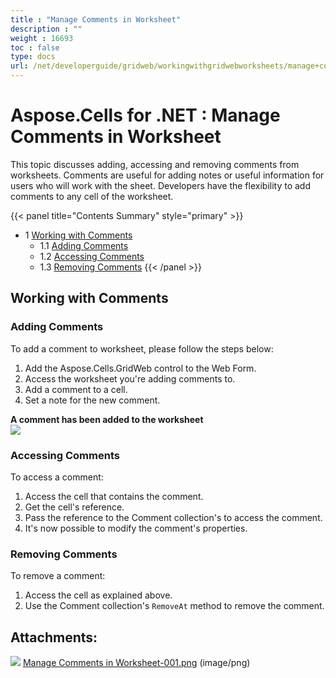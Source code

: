 ```yaml
---
title : "Manage Comments in Worksheet" 
description : "" 
weight : 16693 
toc : false
type: docs
url: /net/developerguide/gridweb/workingwithgridwebworksheets/manage+comments+in+worksheet/
---
```


# Aspose.Cells for .NET : Manage Comments in Worksheet


This topic discusses adding, accessing and removing comments from worksheets. Comments are useful for adding notes or useful information for users who will work with the sheet. Developers have the flexibility to add comments to any cell of the worksheet.

{{< panel title="Contents Summary" style="primary" >}}
*   1 [Working with Comments](#working-with-comments)
    *   1.1 [Adding Comments](#adding-comments)
    *   1.2 [Accessing Comments](#accessing-comments)
    *   1.3 [Removing Comments](#removing-comments)
{{< /panel >}}
 

## Working with Comments

### Adding Comments

To add a comment to worksheet, please follow the steps below:

1.  Add the Aspose.Cells.GridWeb control to the Web Form.
2.  Access the worksheet you're adding comments to.
3.  Add a comment to a cell.
4.  Set a note for the new comment.

**A comment has been added to the worksheet**  
![](https://docs2.aspose.com/cells/net/attachments/5013775/5115390.png)

### Accessing Comments

To access a comment:

1.  Access the cell that contains the comment.
2.  Get the cell's reference.
3.  Pass the reference to the Comment collection's to access the comment.
4.  It's now possible to modify the comment's properties.

### Removing Comments

To remove a comment:

1.  Access the cell as explained above.
2.  Use the Comment collection's `RemoveAt` method to remove the comment.

## Attachments:

![](https://docs2.aspose.com/cells/net/images/icons/bullet_blue.gif) [Manage Comments in Worksheet-001.png](https://docs2.aspose.com/cells/net/attachments/5013775/5115390.png) (image/png)  

